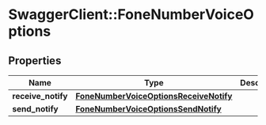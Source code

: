 # SwaggerClient::FoneNumberVoiceOptions

## Properties
Name | Type | Description | Notes
------------ | ------------- | ------------- | -------------
**receive_notify** | [**FoneNumberVoiceOptionsReceiveNotify**](FoneNumberVoiceOptionsReceiveNotify.md) |  | [optional] 
**send_notify** | [**FoneNumberVoiceOptionsSendNotify**](FoneNumberVoiceOptionsSendNotify.md) |  | [optional] 


